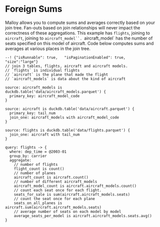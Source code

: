 # Foreign Sums
Malloy allows you to compute sums and averages correctly based on your join tree. Fan-outs based on join relationships will never impact the correctness of these aggregations. This example has `flights`, joining to `aircraft`, joining to `aircraft_model``.
`aircraft_model` has the number of seats specified on this model of aircraft.  Code below computes sums and averages at various places in the join tree.

```malloy
--! {"isRunnable": true,   "isPaginationEnabled": true, "size":"large"}
// join 3 tables, flights, aircraft and aircraft models.
// `flights` is individual flights
// `aircraft` is the plane that made the flight
// `aircraft_models` is data about the kind of aircraft

source: aircraft_models is duckdb.table('data/aircraft_models.parquet') {
  primary_key: aircraft_model_code
}

source: aircraft is duckdb.table('data/aircraft.parquet') {
  primary_key: tail_num
  join_one: aircraft_models with aircraft_model_code
}

source: flights is duckdb.table('data/flights.parquet') {
  join_one: aircraft with tail_num
}

query: flights -> {
  where: dep_time = @2003-01
  group_by: carrier
  aggregate:
    // number of flights
    flight_count is count()
    // number of planes
    aircraft_count is aircraft.count()
    // number of different aircraft_models
    aircraft_model_count is aircraft.aircraft_models.count()
    // count each seat once for each flight.
    seats_for_sale is sum(aircraft.aircraft_models.seats)
    // count the seat once for each plane
    seats_on_all_planes is aircraft.sum(aircraft.aircraft_models.seats)
    // average number of seats on each model by model
    average_seats_per_model is aircraft.aircraft_models.seats.avg()
}
```
